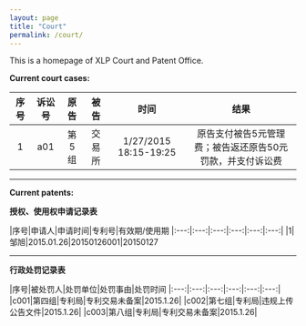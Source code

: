 ```yaml
---
layout: page
title: "Court"
permalink: /court/
---
```


This is a homepage of XLP Court and Patent Office.


**Current court cases:**


|序号|诉讼号|原告|被告|时间|结果|
|:---:|:---:|:---:|:---:|:---:|:---:|
|1	|a01	|第5组	|交易所	|1/27/2015 18:15-19:25	|原告支付被告5元管理费；被告返还原告50元罚款，并支付诉讼费



----------



**Current patents:**



**授权、使用权申请记录表**


|序号|申请人|申请时间|专利号|有效期/使用期
|:---:|:---:|:---:|:---:|:---:|:---:|
|1|邹旭|2015.01.26|20150126001|20150127


----------


**行政处罚记录表**


|序号|被处罚人|处罚单位|处罚事由|处罚时间
|:---:|:---:|:---:|:---:|:---:|:---:|
|c001|第四组|专利局|专利交易未备案|2015.1.26|
|c002|第七组|专利局|违规上传公告文件|2015.1.26|
|c003|第八组|专利局|专利交易未备案|2015.1.26|

